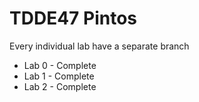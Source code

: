 # TDDE47 Pintos

Every individual lab have a separate branch


- Lab 0 - Complete
- Lab 1 - Complete
- Lab 2 - Complete